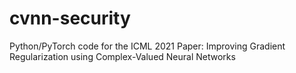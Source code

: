 # cvnn-security
Python/PyTorch code for the ICML 2021 Paper: Improving Gradient Regularization using Complex-Valued Neural Networks
